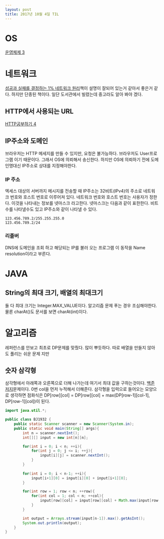 ```yaml
---
layout: post
title: 2017년 10월 4일 TIL
---
```

# OS
[운영체제 3](../OS3)

# 네트워크
[성공과 실패를 결정하는 1% 네트워크 원리](https://www.google.co.kr/search?q=%EC%84%B1%EA%B3%B5%EA%B3%BC+%EC%8B%A4%ED%8C%A8%EB%A5%BC+%EA%B2%B0%EC%A0%95%ED%95%98%EB%8A%94+1%25+%EC%9D%98+%EB%84%A4%ED%8A%B8%EC%9B%8C%ED%81%AC+%EC%9B%90%EB%A6%AC)책이 설명이 잘되어 있는거 같아서 좋은거 같다. 하지만 단종된 책이다. 일단 도서관에서 빌렸는데 중고라도 알아 봐야 겠다.

## HTTP에서 사용되는 URL
[HTTP공부하기 4](../HTTP공부하기4)

## IP주소와 도메인
브라우저는 HTTP 메세지를 만들 수 있지만, 요청은 불가능하다. 브라우저도 User프로그램 이기 때문이다. 그래서 OS에 의뢰해서 송신한다. 하지만 OS에 의뢰하기 전에 도메인명대신 IP주소로 상대를 지정해야한다.

### IP 주소
엑세스 대상의 서버까지 메시지를 전송할 때 IP주소는 32비트(IPv4)의 주소로 네트워크 번호와 호스트 번호로 이루어져 있다. 네트워크 번호와 호스트 번호는 사용자가 정한다. 이것을 나타내는 정보를 넷마스크 라고한다. 넷마스크는 다음과 같이 표한한다. 비트 수를 나타낼수도 있고 IP주소와 같이 나타낼 수 있다.
``` 
123.456.789.2/255.255.255.0
123.456.789.2/24
```

### 리졸버
DNS에 도메인을 조회 하고 해당되는 IP를 불러 오는 프로그램 이 동작을 Name resolution이라고 부른다.


# JAVA
## String의 최대 크기, 배열의 최대크기
둘 다 최대 크기는 Integer.MAX_VALUE이다. 알고리즘 문제 푸는 경우 조심해야한다. 물론 charAt()도 문서를 보면 charAt(int)이다.

# 알고리즘
레퍼런스를 안보고 최초로 DP문제를 맞췄다. 많이 뿌듯하다. 따로 배열을 만들지 않아도 풀리는 쉬운 문제 지만
## 숫자 삼각형
삼각형에서 아래쪽과 오른쪽으로 더해 나가는데 여기서 최대 값을 구하는것이다.
[백준 저지](https://www.acmicpc.net/problem/1932)문제이다.
0번 col을 먼저 누적해서 더해준다. 삼각형을 입력으로 들어오는 모양으로 생각하면 
점화식은 DP[row][col] = DP[row][col] + max(DP[row-1][col-1], DP[row-1][col])이 된다.
```java
import java.util.*;

public class BJ1932 {
    public static Scanner scanner = new Scanner(System.in);
    public static void main(String[] args){
        int n = scanner.nextInt();
        int[][] input = new int[n][n];

        for(int i = 0; i < n; ++i){
            for(int j = 0; j <= i; ++j){
                input[i][j] = scanner.nextInt();
            }
        }
        
        for(int i = 0; i < n-1; ++i){
            input[i+1][0] = input[i][0] + input[i+1][0];
        }

        for(int row = 1; row < n; ++row){
            for(int col = 1; col < n; ++col){
                input[row][col] = input[row][col] + Math.max(input[row-1][col-1], input[row-1][col]);
            }
        }

        int output = Arrays.stream(input[n-1]).max().getAsInt();
        System.out.println(output);
    }
}
```